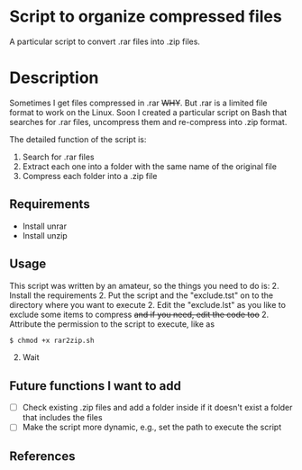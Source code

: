 Script to organize compressed files
====

A particular script to convert .rar files into .zip files.

# Description
Sometimes I get files compressed in .rar ~~WHY~~. But .rar is a limited file format to 
work on the Linux. Soon I created a particular script on Bash that searches for
.rar files, uncompress them and re-compress into .zip format.

The detailed function of the script is:
1. Search for .rar files
1. Extract each one into a folder with the same name of the original file
1. Compress each folder into a .zip file

## Requirements
- Install unrar
- Install unzip

## Usage
This script was written by an amateur, so the things you need to do is:
2. Install the requirements
2. Put the script and the "exclude.tst" on to the directory where you want to execute
2. Edit the "exclude.lst" as you like to exclude some items to compress ~~and if you
need, edit the code too~~
2. Attribute the permission to the script to execute, like as
  ```bash
  $ chmod +x rar2zip.sh
  ```
2. Wait 

## Future functions I want to add
- [ ] Check existing .zip files and add a folder inside if it doesn't exist a folder that includes the files
- [ ] Make the script more dynamic, e.g., set the path to execute the script

## References
